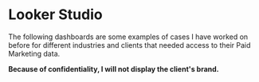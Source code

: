 # Looker Studio
The following dashboards are some examples of cases I have worked on before for different industries and clients that needed access to their Paid Marketing data.

**Because of confidentiality, I will not display the client's brand.**
